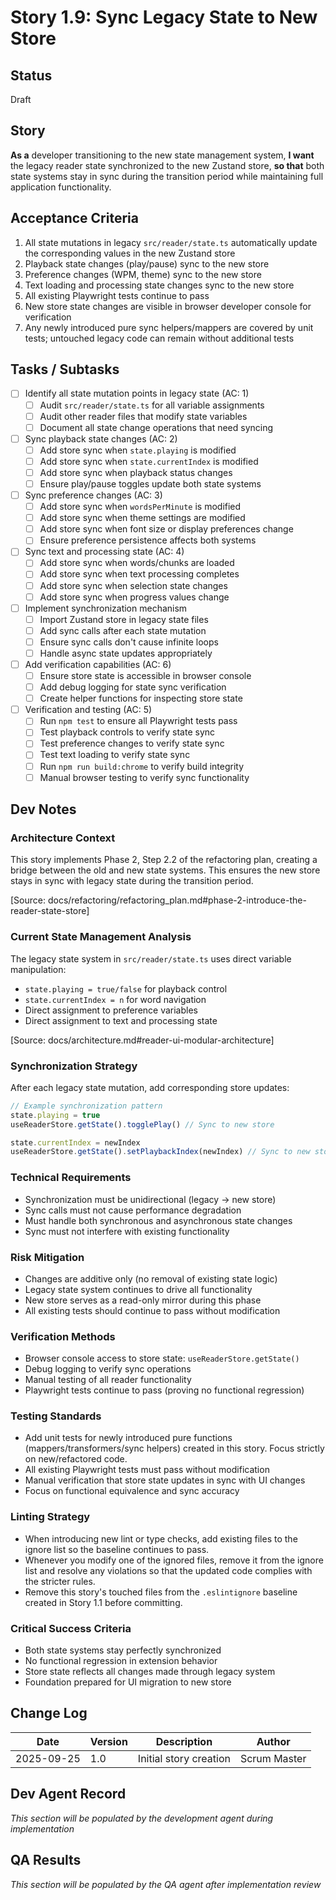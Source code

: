 # Story 1.9: Sync Legacy State to New Store

## Status
Draft

## Story
**As a** developer transitioning to the new state management system,
**I want** the legacy reader state synchronized to the new Zustand store,
**so that** both state systems stay in sync during the transition period while maintaining full application functionality.

## Acceptance Criteria
1. All state mutations in legacy `src/reader/state.ts` automatically update the corresponding values in the new Zustand store
2. Playback state changes (play/pause) sync to the new store
3. Preference changes (WPM, theme) sync to the new store
4. Text loading and processing state changes sync to the new store
5. All existing Playwright tests continue to pass
6. New store state changes are visible in browser developer console for verification
7. Any newly introduced pure sync helpers/mappers are covered by unit tests; untouched legacy code can remain without additional tests

## Tasks / Subtasks
- [ ] Identify all state mutation points in legacy state (AC: 1)
  - [ ] Audit `src/reader/state.ts` for all variable assignments
  - [ ] Audit other reader files that modify state variables
  - [ ] Document all state change operations that need syncing
- [ ] Sync playback state changes (AC: 2)
  - [ ] Add store sync when `state.playing` is modified
  - [ ] Add store sync when `state.currentIndex` is modified
  - [ ] Add store sync when playback status changes
  - [ ] Ensure play/pause toggles update both state systems
- [ ] Sync preference changes (AC: 3)
  - [ ] Add store sync when `wordsPerMinute` is modified
  - [ ] Add store sync when theme settings are modified
  - [ ] Add store sync when font size or display preferences change
  - [ ] Ensure preference persistence affects both systems
- [ ] Sync text and processing state (AC: 4)
  - [ ] Add store sync when words/chunks are loaded
  - [ ] Add store sync when text processing completes
  - [ ] Add store sync when selection state changes
  - [ ] Add store sync when progress values change
- [ ] Implement synchronization mechanism
  - [ ] Import Zustand store in legacy state files
  - [ ] Add sync calls after each state mutation
  - [ ] Ensure sync calls don't cause infinite loops
  - [ ] Handle async state updates appropriately
- [ ] Add verification capabilities (AC: 6)
  - [ ] Ensure store state is accessible in browser console
  - [ ] Add debug logging for state sync verification
  - [ ] Create helper functions for inspecting store state
- [ ] Verification and testing (AC: 5)
  - [ ] Run `npm test` to ensure all Playwright tests pass
  - [ ] Test playback controls to verify state sync
  - [ ] Test preference changes to verify state sync
  - [ ] Test text loading to verify state sync
  - [ ] Run `npm run build:chrome` to verify build integrity
  - [ ] Manual browser testing to verify sync functionality

## Dev Notes

### Architecture Context
This story implements Phase 2, Step 2.2 of the refactoring plan, creating a bridge between the old and new state systems. This ensures the new store stays in sync with legacy state during the transition period.

[Source: docs/refactoring/refactoring_plan.md#phase-2-introduce-the-reader-state-store]

### Current State Management Analysis
The legacy state system in `src/reader/state.ts` uses direct variable manipulation:
- `state.playing = true/false` for playback control
- `state.currentIndex = n` for word navigation
- Direct assignment to preference variables
- Direct assignment to text and processing state

[Source: docs/architecture.md#reader-ui-modular-architecture]

### Synchronization Strategy
After each legacy state mutation, add corresponding store updates:
```typescript
// Example synchronization pattern
state.playing = true
useReaderStore.getState().togglePlay() // Sync to new store

state.currentIndex = newIndex
useReaderStore.getState().setPlaybackIndex(newIndex) // Sync to new store
```

### Technical Requirements
- Synchronization must be unidirectional (legacy → new store)
- Sync calls must not cause performance degradation
- Must handle both synchronous and asynchronous state changes
- Sync must not interfere with existing functionality

### Risk Mitigation
- Changes are additive only (no removal of existing state logic)
- Legacy state system continues to drive all functionality
- New store serves as a read-only mirror during this phase
- All existing tests should continue to pass without modification

### Verification Methods
- Browser console access to store state: `useReaderStore.getState()`
- Debug logging to verify sync operations
- Manual testing of all reader functionality
- Playwright tests continue to pass (proving no functional regression)

### Testing Standards
- Add unit tests for newly introduced pure functions (mappers/transformers/sync helpers) created in this story. Focus strictly on new/refactored code.
- All existing Playwright tests must pass without modification
- Manual verification that store state updates in sync with UI changes
- Focus on functional equivalence and sync accuracy

### Linting Strategy
- When introducing new lint or type checks, add existing files to the ignore list so the baseline continues to pass.
- Whenever you modify one of the ignored files, remove it from the ignore list and resolve any violations so that the updated code complies with the stricter rules.
- Remove this story's touched files from the `.eslintignore` baseline created in Story 1.1 before committing.


### Critical Success Criteria
- Both state systems stay perfectly synchronized
- No functional regression in extension behavior
- Store state reflects all changes made through legacy system
- Foundation prepared for UI migration to new store

## Change Log
| Date | Version | Description | Author |
|------|---------|-------------|--------|
| 2025-09-25 | 1.0 | Initial story creation | Scrum Master |

## Dev Agent Record
*This section will be populated by the development agent during implementation*

## QA Results
*This section will be populated by the QA agent after implementation review*
